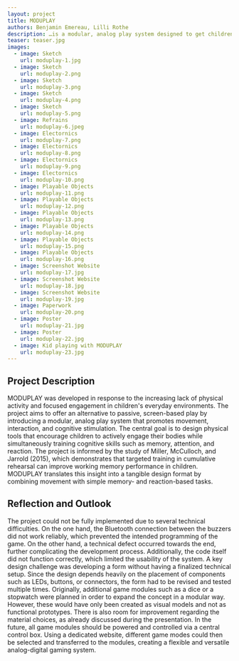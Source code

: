 ```yaml
---
layout: project
title: MODUPLAY
authors: Benjamin Emereau, Lilli Rothe
description: …is a modular, analog play system designed to get children moving. Inspired by research on physical activity and cognitive development, it offers interactive tools that promote motion, focus, and creative engagement through play.
teaser: teaser.jpg
images:
  - image: Sketch
    url: moduplay-1.jpg
  - image: Sketch
    url: moduplay-2.png
  - image: Sketch
    url: moduplay-3.png
  - image: Sketch
    url: moduplay-4.png
  - image: Sketch
    url: moduplay-5.png
  - image: Refrains
    url: moduplay-6.jpeg
  - image: Electornics
    url: moduplay-7.png
  - image: Electornics
    url: moduplay-8.png
  - image: Electornics
    url: moduplay-9.png
  - image: Electornics
    url: moduplay-10.png
  - image: Playable Objects
    url: moduplay-11.png
  - image: Playable Objects
    url: moduplay-12.png
  - image: Playable Objects
    url: moduplay-13.png
  - image: Playable Objects
    url: moduplay-14.png
  - image: Playable Objects
    url: moduplay-15.png
  - image: Playable Objects
    url: moduplay-16.png
  - image: Screenshot Website
    url: moduplay-17.jpg
  - image: Screenshot Website
    url: moduplay-18.jpg
  - image: Screenshot Website
    url: moduplay-19.jpg
  - image: Paperwork
    url: moduplay-20.png
  - image: Poster
    url: moduplay-21.jpg
  - image: Poster
    url: moduplay-22.jpg
  - image: Kid playing with MODUPLAY
    url: moduplay-23.jpg
---
```


## Project Description

MODUPLAY was developed in response to the increasing lack of physical activity and focused engagement in children's everyday environments. The project aims to offer an alternative to passive, screen-based play by introducing a modular, analog play system that promotes movement, interaction, and cognitive stimulation.
The central goal is to design physical tools that encourage children to actively engage their bodies while simultaneously training cognitive skills such as memory, attention, and reaction. The project is informed by the study of Miller, McCulloch, and Jarrold (2015), which demonstrates that targeted training in cumulative rehearsal can improve working memory performance in children. MODUPLAY translates this insight into a tangible design format by combining movement with simple memory- and reaction-based tasks.


## Reflection and Outlook

The project could not be fully implemented due to several technical difficulties. On the one hand, the Bluetooth connection between the buzzers did not work reliably, which prevented the intended programming of the game. On the other hand, a technical defect occurred towards the end, further complicating the development process. Additionally, the code itself did not function correctly, which limited the usability of the system.
A key design challenge was developing a form without having a finalized technical setup. Since the design depends heavily on the placement of components such as LEDs, buttons, or connectors, the form had to be revised and tested multiple times.
Originally, additional game modules such as a dice or a stopwatch were planned in order to expand the concept in a modular way. However, these would have only been created as visual models and not as functional prototypes.
There is also room for improvement regarding the material choices, as already discussed during the presentation. In the future, all game modules should be powered and controlled via a central control box. Using a dedicated website, different game modes could then be selected and transferred to the modules, creating a flexible and versatile analog-digital gaming system.